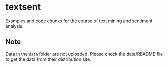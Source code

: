 # textsent
Examples and code chunks for the course of text mining and sentiment analysis.

## Note
Data in the <code>data</code> folder are not uploaded. Please check the data/README file to get the data from their distribution site.
